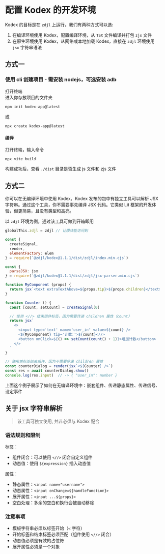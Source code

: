 # 配置 Kodex 的开发环境

Kodex 的目标是在 `zdjl` 上运行，我们有两种方式可以选:
1. 在编译环境使用 Kodex，配置编译环境，从 `TSX` 文件编译并打包 `zjs` 文件
2. 在原生环境使用 Kodex，从网络或本地加载 Kodex，直接在 `zdjl` 环境使用 `jsx` 字符串语法

## 方式一
### 使用 cli 创建项目 - 需安装 nodejs，可选安装 adb

打开终端  
进入你存放项目的文件夹

```sh
npm init kodex-app@latest
```
或
```sh
npx create kodex-app@latest
```

#### 编译

打开终端，输入命令

```sh
npx vite build
```
构建成功后，查看 `./dist` 目录是否生成 js 文件和 zjs 文件

## 方式二

你可以在无编译环境中使用 Kodex，Kodex 发布的包中有独立工具可以解析 JSX 字符串。通过这个工具，你不需要事先编译 JSX 代码。它类似 Lit 框架的开发体验，但更简易，且没有类型和高亮。

以 `zdjl` 环境为例，通过该工具可做到开箱即用

```js
globalThis.zdjl = zdjl // 让模块能访问到

const { 
  createSignal, 
  render,
  elementFactory: elem
} = require(`@zdjl/kodex@1.1.1/dist/zdjl/index.min.cjs`)

const { 
  parseJSX: jsx
} = require(`@zdjl/kodex@1.1.1/dist/zdjl/jsx-parser.min.cjs`)

function MyComponent (props) {
  return jsx`<text extraTextAbove=${props.tip}>${props.children}</text>`
}

function Counter () {
  const [count, setCount] = createSignal(0)

  // 使用 <//> 结束组件标签，因为需要传递 children 属性（count）
  return jsx`
    <>
      <input type='text' name='user_in' value=${count} />
      <${MyComponent} tip='计数:'>${count}<//>
      <button onClick=${() => setCount(count() + 1)}>增加计数</button>
    </>
  `
}

// 使用单标签结束组件，因为不需要传递 children 属性
const counterDialog = render(jsx`<${Counter} />`) 
const res = await counterDialog.show()
console.log(res.input)  // -> { "user_in": number }
```

上面这个例子展示了如何在无编译环境中：嵌套组件、传递静态属性、传递信号、设定事件

## 关于 jsx 字符串解析

> 该工具可独立使用, 并非必须与 Kodex 配合

### 语法规则和限制

标签：
- 组件闭合：可以使用 `<//>` 闭合自定义组件
- 动态值：使用 `${expression}` 插入动态值

属性：
- 静态属性：`<input name="username">`
- 动态属性：`<input onChange=${handleFunction}>`
- 展开属性：`<input ...${props}>`
- 空白处理：多余的空白和换行会被自动移除

### 注意事项

- 模板字符串必须以标签开始（`<` 字符）
- 开始标签和结束标签必须匹配（组件使用 `<//>` 闭合）
- 动态值必须是有效的占位符
- 展开属性必须是一个对象
